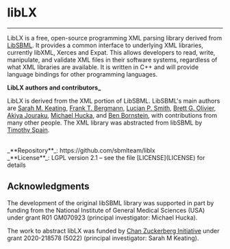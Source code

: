 # libLX

--- 

LibLX is a free, open-source programming XML parsing library derived from [LibSBML](http://sbml.org/Software/libSBML). It provides a common interface to underlying XML libraries, currently libXML, Xerces and Expat. This allows developers to read, write, manipulate, and validate XML files in their software systems, regardless of what XML libraries are available. It is written in C++ and will provide language bindings for other programming languages.

**LibLX authors and contributors_**

LibLX is derived from the XML portion of LibSBML. LibSBML's main authors are [Sarah M. Keating](https://github.com/skeating), [Frank T. Bergmann](https://www.cos.uni-heidelberg.de/index.php/f.bergmann/?l=_e), [Lucian P. Smith](https://github.com/luciansmith), [Brett G. Olivier](http://www.bgoli.net), [Akiya Jouraku](https://www.researchgate.net/profile/Akiya_Jouraku), [Michael Hucka](http://www.cds.caltech.edu/~mhucka/), and [Ben Bornstein](http://ml.jpl.nasa.gov/people/bornstein.shtml), with contributions from many other people. The XML library was abstracted from libSBML by [Timothy Spain](https:://github.com/timspainUCL).

<br>
_**Repository**_:   https://github.com/sbmlteam/liblx<br>
_**License**_:      LGPL version 2.1 &ndash; see the file [LICENSE](LICENSE) for details

## Acknowledgments ##

The development of the original libSBML library was supported in part by funding from the National Institute of General Medical Sciences (USA) under grant R01&nbsp;GM070923 (principal investigator: Michael Hucka).


The work to abstract libLX was funded by [Chan Zuckerberg Initiative](https://chanzuckerberg.com/) under grant 2020-218578 (5022) (principal investigator: Sarah M Keating).
